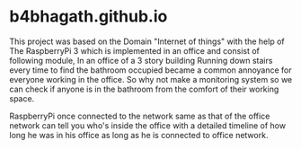 # b4bhagath.github.io
This project was based on the Domain "Internet of things" with the help of The RaspberryPi 3 which is implemented in an office and consist of following module,
  In an office of a 3 story building Running down stairs every time to find the bathroom occupied became a common annoyance for everyone    working in the office. So why not make a monitoring system so we can check if anyone is in the bathroom from the comfort of their working space.
  
  RaspberryPi once connected to the network same as that of the office network can tell you who's inside the office with a detailed timeline of how long he was in his office as long as he is connected to office network.


